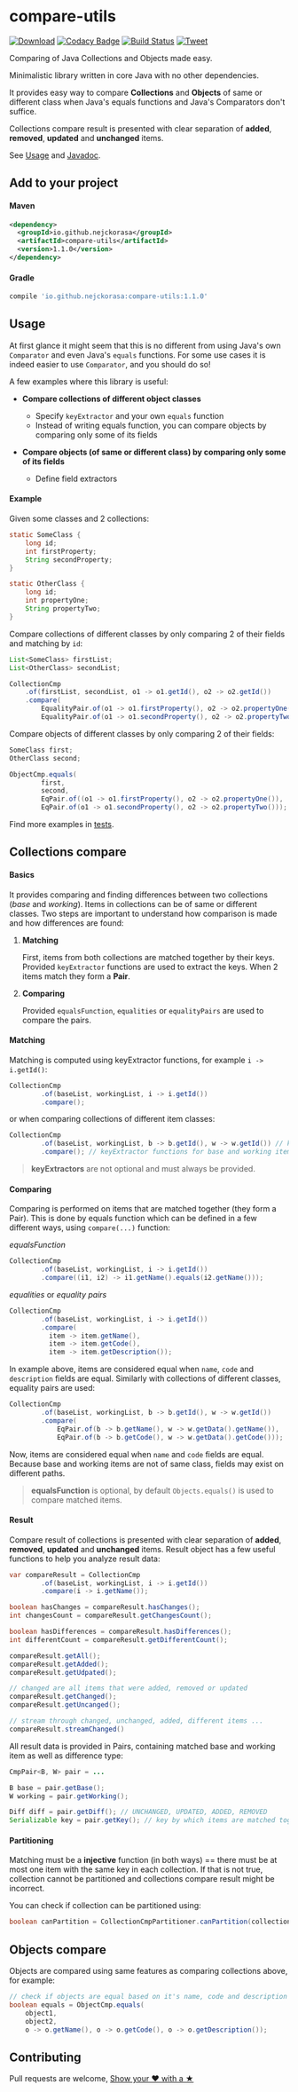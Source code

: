 # compare-utils

[![Download](https://maven-badges.herokuapp.com/maven-central/io.github.nejckorasa/compare-utils/badge.svg)](https://maven-badges.herokuapp.com/maven-central/io.github.nejckorasa/compare-utils)
[![Codacy Badge](https://api.codacy.com/project/badge/Grade/48793689ebd14073b3875b427792404d)](https://www.codacy.com/app/nejckorasa/compare-utils?utm_source=github.com&amp;utm_medium=referral&amp;utm_content=nejckorasa/compare-utils&amp;utm_campaign=Badge_Grade)
[![Build Status](https://travis-ci.com/nejckorasa/compare-utils.svg?branch=master)](https://travis-ci.com/nejckorasa/compare-utils)
[![Tweet](https://img.shields.io/twitter/url/http/shields.io.svg?style=social)]( https://twitter.com/intent/tweet?url=https%3A%2F%2Fgithub.com%2Fnejckorasa%2Fcompare-utils&via=nejckorasa&text=Great%20Java%20Compare%20Diff%20Utils%20library%20to%20compare%20objects%20and%20collecitons&hashtags=java%2Cgithub%2Ccode%2Cdevelopment%2Cdevelopers%2Cprogramming%2Cprogrammers%2Ccomparator%2Csoftware%2Cdeveloping)

Comparing of Java Collections and Objects made easy.

Minimalistic library written in core Java with no other dependencies. 

It provides easy way to compare **Collections** and **Objects** of same or different class when Java's equals functions and Java's Comparators don't suffice. 

Collections compare result is presented with clear separation of **added**, **removed**, **updated** and **unchanged** items.

See [Usage](#usage) and [Javadoc](https://nejckorasa.github.io/compare-utils/docs).

## Add to your project 

#### Maven

```xml
<dependency>
  <groupId>io.github.nejckorasa</groupId>
  <artifactId>compare-utils</artifactId>
  <version>1.1.0</version>
</dependency>
```

#### Gradle

```groovy
compile 'io.github.nejckorasa:compare-utils:1.1.0'
```

## Usage

At first glance it might seem that this is no different from using Java's own `Comparator` and even Java's `equals` functions. 
For some use cases it is indeed easier to use `Comparator`, and you should do so! 

A few examples where this library is useful:

- **Compare collections of different object classes**
    - Specify `keyExtractor` and your own `equals` function
    - Instead of writing equals function, you can compare objects by comparing only some of its fields

- **Compare objects (of same or different class) by comparing only some of its fields**
    - Define field extractors

#### Example

Given some classes and 2 collections:

```java
static SomeClass {
    long id;
    int firstProperty;
    String secondProperty;
}

static OtherClass {
    long id;
    int propertyOne;
    String propertyTwo;
}
```
Compare collections of different classes by only comparing 2 of their fields and matching by `id`:

```java
List<SomeClass> firstList;
List<OtherClass> secondList;

CollectionCmp
    .of(firstList, secondList, o1 -> o1.getId(), o2 -> o2.getId())
    .compare(
        EqualityPair.of(o1 -> o1.firstProperty(), o2 -> o2.propertyOne()),
        EqualityPair.of(o1 -> o1.secondProperty(), o2 -> o2.propertyTwo()));
```

Compare objects of different classes by only comparing 2 of their fields:

```java
SomeClass first;
OtherClass second;

ObjectCmp.equals(
        first,
        second,
        EqPair.of((o1 -> o1.firstProperty(), o2 -> o2.propertyOne()),
        EqPair.of(o1 -> o1.secondProperty(), o2 -> o2.propertyTwo()));
```

Find more examples in [tests](src/test/java/io/github/nejckorasa). 

## Collections compare

#### Basics

It provides comparing and finding differences between two collections (_base_ and _working_). Items in collections can be of same or different classes. Two steps are important to understand how comparison is made and how differences are found:

1. **Matching**

   First, items from both collections are matched together by their keys. Provided `keyExtractor` functions are used to extract the keys. When 2 items match they form a **Pair**.

2. **Comparing**

   Provided `equalsFunction`, `equalities` or `equalityPairs` are used to compare the pairs.

#### Matching

Matching is computed using keyExtractor functions, for example `i -> i.getId()`:

```java
CollectionCmp
        .of(baseList, workingList, i -> i.getId())
        .compare();
```
or when comparing collections of different item classes:

```java
CollectionCmp
        .of(baseList, workingList, b -> b.getId(), w -> w.getId()) // keyExtractor functions for base and working items
        .compare(); // keyExtractor functions for base and working items
```

> **keyExtractors** are not optional and must always be provided.

#### Comparing

Comparing is performed on items that are matched together (they form a Pair). This is done by equals function which can be defined in a few different ways, using `compare(...)` function:

_equalsFunction_

```java
CollectionCmp
        .of(baseList, workingList, i -> i.getId())
        .compare((i1, i2) -> i1.getName().equals(i2.getName()));
```

_equalities_ or _equality pairs_

```java
CollectionCmp
        .of(baseList, workingList, i -> i.getId())
        .compare(
          item -> item.getName(), 
          item -> item.getCode(), 
          item -> item.getDescription());
```

In example above, items are considered equal when `name`, `code` and `description` fields are equal. Similarly with collections of different classes, equality pairs are used:

```java
CollectionCmp
        .of(baseList, workingList, b -> b.getId(), w -> w.getId())
        .compare(
            EqPair.of(b -> b.getName(), w -> w.getData().getName()),
            EqPair.of(b -> b.getCode(), w -> w.getData().getCode()));
```
Now, items are considered equal when `name` and `code` fields are equal. Because base and working items are not of same class, fields may exist on different paths.

> **equalsFunction** is optional, by default `Objects.equals()` is used to compare matched items.

#### Result

Compare result of collections is presented with clear separation of **added**, **removed**, **updated** and **unchanged** items. Result object has a few useful functions to help you analyze result data:

```java
var compareResult = CollectionCmp
        .of(baseList, workingList, i -> i.getId())
        .compare(i -> i.getName());

boolean hasChanges = compareResult.hasChanges();
int changesCount = compareResult.getChangesCount();

boolean hasDifferences = compareResult.hasDifferences();
int differentCount = compareResult.getDifferentCount();

compareResult.getAll();
compareResult.getAdded();
compareResult.getUdpated();

// changed are all items that were added, removed or updated
compareResult.getChanged();
compareResult.getUncanged();

// stream through changed, unchanged, added, different items ...
compareResult.streamChanged()
```

All result data is provided in Pairs, containing matched base and working item as well as difference type:

```java
CmpPair<B, W> pair = ...

B base = pair.getBase();
W working = pair.getWorking();

Diff diff = pair.getDiff(); // UNCHANGED, UPDATED, ADDED, REMOVED
Serializable key = pair.getKey(); // key by which items are matched together
```

#### Partitioning 

Matching must be a **injective** function (in both ways) == there must be at most one item with the same key in each collection. If that is not true, collection cannot be partitioned and collections compare result might be incorrect.

You can check if collection can be partitioned using:

```java
boolean canPartition = CollectionCmpPartitioner.canPartition(collection, keyExtractor)
```

## Objects compare

Objects are compared using same features as comparing collections above, for example:

```java
// check if objects are equal based on it's name, code and description
boolean equals = ObjectCmp.equals(
    object1, 
    object2, 
    o -> o.getName(), o -> o.getCode(), o -> o.getDescription());
```

## Contributing

Pull requests are welcome, [Show your ❤ with a ★](https://github.com/nejckorasa/compare-utils/stargazers)
